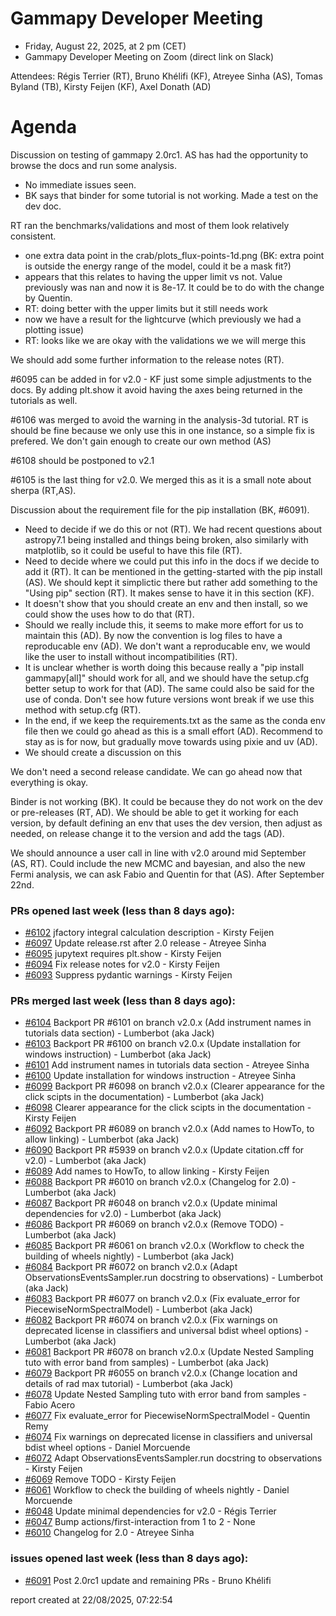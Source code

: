 # Gammapy Developer Meeting 
 * Friday, August 22, 2025, at 2 pm (CET) 
 * Gammapy Developer Meeting on Zoom (direct link on Slack)

Attendees: Régis Terrier (RT), Bruno Khélifi (KF), Atreyee Sinha (AS), Tomas Byland (TB), Kirsty Feijen (KF), Axel Donath (AD)

# Agenda

Discussion on testing of gammapy 2.0rc1. AS has had the opportunity to browse the docs and run some analysis.
- No immediate issues seen.
- BK says that binder for some tutorial is not working. Made a test on the dev doc.


RT ran the benchmarks/validations and most of them look relatively consistent. 
- one extra data point in the crab/plots_flux-points-1d.png (BK: extra point is outside the energy range of the model, could it be a mask fit?)
- appears that this relates to having the upper limit vs not. Value previously was nan and now it is 8e-17. It could be to do with the change by Quentin.
- RT: doing better with the upper limits but it still needs work
- now we have a result for the lightcurve (which previously we had a plotting issue)
- RT: looks like we are okay with the validations we we will merge this


We should add some further information to the release notes (RT).

#6095 can be added in for v2.0 - KF just some simple adjustments to the docs. By adding plt.show it avoid having the axes being returned in the tutorials as well.

#6106 was merged to avoid the warning in the analysis-3d tutorial. RT is should be fine because we only use this in one instance, so a simple fix is prefered. We don't gain enough to create our own method (AS)


#6108 should be postponed to v2.1

#6105 is the last thing for v2.0. We merged this as it is a small note about sherpa (RT,AS).

Discussion about the requirement file for the pip installation (BK, #6091).
- Need to decide if we do this or not (RT). We had recent questions about astropy7.1 being installed and things being broken, also similarly with matplotlib, so it could be useful to have this file (RT).
- Need to decide where we could put this info in the docs if we decide to add it (RT). It can be mentioned in the getting-started with the pip install (AS). We should kept it simplictic there but rather add something to the "Using pip" section (RT). It makes sense to have it in this section (KF).
- It doesn't show that you should create an env and then install, so we could show the uses how to do that (RT).
- Should we really include this, it seems to make more effort for us to maintain this (AD). By now the convention is log files to have a reproducable env (AD). We don't want a reproducable env, we would like the user to install without incompatibilities (RT).
- It is unclear whether is worth doing this because really a "pip install gammapy[all]" should work for all, and we should have the setup.cfg better setup to work for that (AD). The same could also be said for the use of conda. Don't see how future versions wont break if we use this method with setup.cfg (RT).
- In the end, if we keep the requirements.txt as the same as the conda env file then we could go ahead as this is a small effort (AD). Recommend to stay as is for now, but gradually move towards using pixie and uv (AD).
- We should create a discussion on this

We don't need a second release candidate. We can go ahead now that everything is okay. 

Binder is not working (BK). It could be because they do not work on the dev or pre-releases (RT, AD). We should be able to get it working for each version, by default defining an env that uses the dev version, then adjust as needed, on release change it to the version and add the tags (AD).


We should announce a user call in line with v2.0 around mid September (AS, RT). Could include the new MCMC and bayesian, and also the new Fermi analysis, we can ask Fabio and Quentin for that (AS). After September 22nd.



### PRs opened last week (less than 8 days ago): 
* [#6102](https://github.com/gammapy/gammapy/pull/6102) jfactory integral calculation description - Kirsty Feijen
* [#6097](https://github.com/gammapy/gammapy/pull/6097) Update release.rst after 2.0 release - Atreyee Sinha
* [#6095](https://github.com/gammapy/gammapy/pull/6095) jupytext requires plt.show - Kirsty Feijen
* [#6094](https://github.com/gammapy/gammapy/pull/6094) Fix release notes for v2.0 - Kirsty Feijen
* [#6093](https://github.com/gammapy/gammapy/pull/6093) Suppress pydantic warnings - Kirsty Feijen

### PRs merged last week (less than 8 days ago): 
* [#6104](https://github.com/gammapy/gammapy/pull/6104) Backport PR #6101 on branch v2.0.x (Add instrument names in tutorials  data section) - Lumberbot (aka Jack)
* [#6103](https://github.com/gammapy/gammapy/pull/6103) Backport PR #6100 on branch v2.0.x (Update installation for windows instruction) - Lumberbot (aka Jack)
* [#6101](https://github.com/gammapy/gammapy/pull/6101) Add instrument names in tutorials  data section - Atreyee Sinha
* [#6100](https://github.com/gammapy/gammapy/pull/6100) Update installation for windows instruction - Atreyee Sinha
* [#6099](https://github.com/gammapy/gammapy/pull/6099) Backport PR #6098 on branch v2.0.x (Clearer appearance for the click scipts in the documentation) - Lumberbot (aka Jack)
* [#6098](https://github.com/gammapy/gammapy/pull/6098) Clearer appearance for the click scipts in the documentation - Kirsty Feijen
* [#6092](https://github.com/gammapy/gammapy/pull/6092) Backport PR #6089 on branch v2.0.x (Add names to HowTo, to allow linking) - Lumberbot (aka Jack)
* [#6090](https://github.com/gammapy/gammapy/pull/6090) Backport PR #5939 on branch v2.0.x (Update citation.cff for v2.0) - Lumberbot (aka Jack)
* [#6089](https://github.com/gammapy/gammapy/pull/6089) Add names to HowTo, to allow linking - Kirsty Feijen
* [#6088](https://github.com/gammapy/gammapy/pull/6088) Backport PR #6010 on branch v2.0.x (Changelog for 2.0) - Lumberbot (aka Jack)
* [#6087](https://github.com/gammapy/gammapy/pull/6087) Backport PR #6048 on branch v2.0.x (Update minimal dependencies for v2.0) - Lumberbot (aka Jack)
* [#6086](https://github.com/gammapy/gammapy/pull/6086) Backport PR #6069 on branch v2.0.x (Remove TODO) - Lumberbot (aka Jack)
* [#6085](https://github.com/gammapy/gammapy/pull/6085) Backport PR #6061 on branch v2.0.x (Workflow to check the building of wheels nightly) - Lumberbot (aka Jack)
* [#6084](https://github.com/gammapy/gammapy/pull/6084) Backport PR #6072 on branch v2.0.x (Adapt ObservationsEventsSampler.run docstring to observations) - Lumberbot (aka Jack)
* [#6083](https://github.com/gammapy/gammapy/pull/6083) Backport PR #6077 on branch v2.0.x (Fix evaluate_error for PiecewiseNormSpectralModel) - Lumberbot (aka Jack)
* [#6082](https://github.com/gammapy/gammapy/pull/6082) Backport PR #6074 on branch v2.0.x (Fix warnings on deprecated license in classifiers and universal bdist wheel options) - Lumberbot (aka Jack)
* [#6081](https://github.com/gammapy/gammapy/pull/6081) Backport PR #6078 on branch v2.0.x (Update Nested Sampling tuto with error band from samples) - Lumberbot (aka Jack)
* [#6079](https://github.com/gammapy/gammapy/pull/6079) Backport PR #6055 on branch v2.0.x (Change location and details of rad max tutorial) - Lumberbot (aka Jack)
* [#6078](https://github.com/gammapy/gammapy/pull/6078) Update Nested Sampling tuto with error band from samples - Fabio Acero
* [#6077](https://github.com/gammapy/gammapy/pull/6077) Fix evaluate_error for PiecewiseNormSpectralModel - Quentin Remy
* [#6074](https://github.com/gammapy/gammapy/pull/6074) Fix warnings on deprecated license in classifiers and universal bdist wheel options - Daniel Morcuende
* [#6072](https://github.com/gammapy/gammapy/pull/6072) Adapt ObservationsEventsSampler.run docstring to observations - Kirsty Feijen
* [#6069](https://github.com/gammapy/gammapy/pull/6069) Remove TODO - Kirsty Feijen
* [#6061](https://github.com/gammapy/gammapy/pull/6061) Workflow to check the building of wheels nightly - Daniel Morcuende
* [#6048](https://github.com/gammapy/gammapy/pull/6048) Update minimal dependencies for v2.0 - Régis Terrier
* [#6047](https://github.com/gammapy/gammapy/pull/6047) Bump actions/first-interaction from 1 to 2 - None
* [#6010](https://github.com/gammapy/gammapy/pull/6010) Changelog for 2.0 - Atreyee Sinha

### issues opened last week (less than 8 days ago): 
* [#6091](https://github.com/gammapy/gammapy/issues/6091) Post 2.0rc1 update and remaining PRs - Bruno Khélifi

 report created at 22/08/2025, 07:22:54
